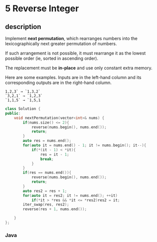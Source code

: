 # 5 Reverse Integer

## description
Implement **next permutation**, which rearranges numbers into the lexicographically next greater permutation of numbers.

If such arrangement is not possible, it must rearrange it as the lowest possible order (ie, sorted in ascending order).

The replacement must be **in-place** and use only constant extra memory.

Here are some examples. Inputs are in the left-hand column and its corresponding outputs are in the right-hand column.

```
1,2,3` → `1,3,2`
`3,2,1` → `1,2,3`
`1,1,5` → `1,5,1
```

```c++
class Solution {
public:
    void nextPermutation(vector<int>& nums) {
        if(nums.size() <= 2){
            reverse(nums.begin(), nums.end());
            return;
        }
        auto res = nums.end();
        for(auto it = nums.end() - 1; it != nums.begin(); it--){
            if(*(it - 1) < *it){
                res = it - 1;
                break;
            }
        }
        if(res == nums.end()){
            reverse(nums.begin(), nums.end());
            return;
        }
        auto res2 = res + 1;
        for(auto it = res2; it != nums.end(); ++it)
            if(*it > *res && *it <= *res2)res2 = it;
        iter_swap(res, res2);
        reverse(res + 1, nums.end());  

    }
};
```

### Java
```java

```

